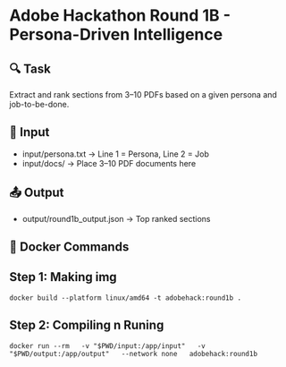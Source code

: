 # Adobe Hackathon Round 1B - Persona-Driven Intelligence

## 🔍 Task

Extract and rank sections from 3–10 PDFs based on a given persona and job-to-be-done.

## 📁 Input

- input/persona.txt → Line 1 = Persona, Line 2 = Job
- input/docs/ → Place 3–10 PDF documents here

## 📤 Output

- output/round1b_output.json → Top ranked sections

## 🐳 Docker Commands

## Step 1: Making img

```
docker build --platform linux/amd64 -t adobehack:round1b .
```

## Step 2: Compiling n Runing

```
docker run --rm   -v "$PWD/input:/app/input"   -v "$PWD/output:/app/output"   --network none   adobehack:round1b
```
